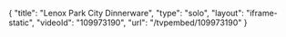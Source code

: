 {
    "title": "Lenox Park City Dinnerware",
    "type": "solo",
    "layout": "iframe-static",
    "videoId": "109973190",
    "url": "\/tvpembed\/109973190"
}